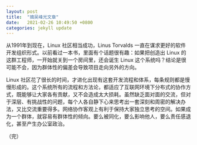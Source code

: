 ```yaml
---
layout: post
title:  "摘吴峰光文章"
date:   2021-02-26 10:49:50 +0800
categories: jekyll update
---
```


从1991年到现在，Linux 社区相当成功，Linus Torvalds 一直在谋求更好的软件开发组织形式。以前看过一本书，里面有个话题很有趣：如果把创造出 Linux 的这群工程师，一开始就关到一个房间里，还会诞生 Linux 这个系统吗？结论是很可能不会，因为群体性的偏差会导致项目走向另外的方向。


Linux 社区花了很长的时间，才进化出现有这套开发流程和体系，每条规则都是慢慢形成的。这个系统所有的流程和方法论，都适应了互联网环境下分布式的协作方式，既能够让大家各有贡献，又不会造成太大损耗。虽然缺乏面对面的交流，但对于深层、有挑战性的问题，每个人各自静下心来思考出一套深刻和周密的解决办法，又比交流重要得多。网络协作客观上有利于保持大家独立思考的空间。如果成为一个群体，就容易有群体性的倾向。要么被同化，要么影响他人，要么责任感退化，甚至产生办公室政治。

（完）